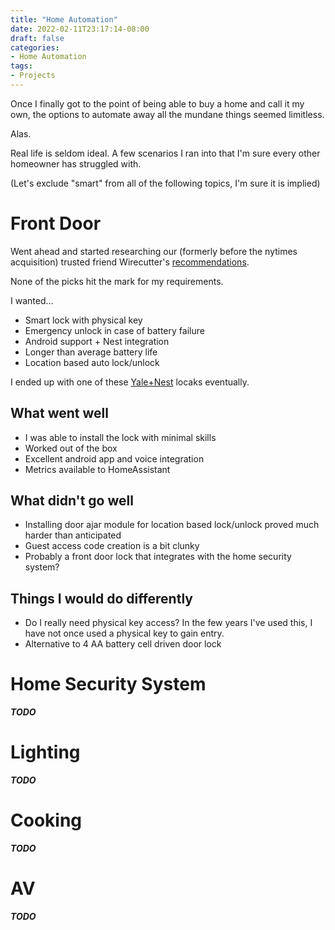 ```yaml
---
title: "Home Automation"
date: 2022-02-11T23:17:14-08:00
draft: false
categories:
- Home Automation
tags:
- Projects
---
```


Once I finally got to the point of being able to buy a home and call it my own, the options to automate away all the mundane things seemed limitless.

Alas.

Real life is seldom ideal. A few scenarios I ran into that I'm sure every other homeowner has struggled with.

(Let's exclude "smart" from all of the following topics, I'm sure it is implied)

# Front Door
Went ahead and started researching our (formerly before the nytimes acquisition) trusted friend Wirecutter's [recommendations](https://www.nytimes.com/wirecutter/reviews/the-best-smart-lock/).

None of the picks hit the mark for my requirements.

I wanted...
- Smart lock with physical key
- Emergency unlock in case of battery failure
- Android support + Nest integration
- Longer than average battery life
- Location based auto lock/unlock

I ended up with one of these [Yale+Nest](https://www.amazon.com/Yale-Security-YRD226-CBA-619-Connected-Touchscreen/dp/B07GQ71KCH?th=1) locaks eventually.

## What went well
- I was able to install the lock with minimal skills
- Worked out of the box
- Excellent android app and voice integration
- Metrics available to HomeAssistant

## What didn't go well
- Installing door ajar module for location based lock/unlock proved much harder than anticipated
- Guest access code creation is a bit clunky
- Probably a front door lock that integrates with the home security system?

## Things I would do differently
- Do I really need physical key access? In the few years I've used this, I have not once used a physical key to gain entry.
- Alternative to 4 AA battery cell driven door lock

# Home Security System
_**TODO**_

# Lighting
_**TODO**_

# Cooking
_**TODO**_

# AV
_**TODO**_